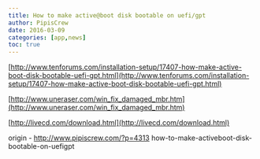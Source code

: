 ```yaml
---
title: How to make active@boot disk bootable on uefi/gpt
author: PipisCrew
date: 2016-03-09
categories: [app,news]
toc: true
---
```


[http://www.tenforums.com/installation-setup/17407-how-make-active-boot-disk-bootable-uefi-gpt.html](http://www.tenforums.com/installation-setup/17407-how-make-active-boot-disk-bootable-uefi-gpt.html)

[http://www.uneraser.com/win_fix_damaged_mbr.htm](http://www.uneraser.com/win_fix_damaged_mbr.htm)

[http://livecd.com/download.html](http://livecd.com/download.html)

origin - http://www.pipiscrew.com/?p=4313 how-to-make-activeboot-disk-bootable-on-uefigpt